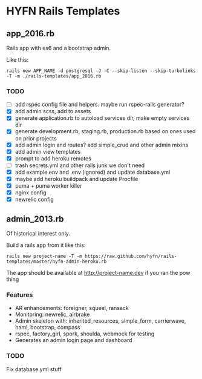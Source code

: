 # HYFN Rails Templates

## app_2016.rb

Rails app with es6 and a bootstrap admin.

Like this:

    rails new APP_NAME -d postgresql -J -C --skip-listen --skip-turbolinks -T -m ./rails-templates/app_2016.rb

### TODO

- [ ] add rspec config file and helpers. maybe run rspec-rails generator?
- [x] add admin scss, add to assets
- [x] generate application.rb to autoload services dir, make empty services dir
- [x] generate development.rb, staging.rb, production.rb based on ones used on prior projects
- [x] add admin login and routes? add simple_crud and other admin mixins
- [x] add admin view templates
- [x] prompt to add heroku remotes
- [ ] trash secrets.yml and other rails junk we don't need
- [x] add example.env and .env (ignored) and update database.yml
- [x] maybe add heroku buildpack and update Procfile
- [x] puma + puma worker killer
- [x] nginx config
- [x] newrelic config

## admin_2013.rb

Of historical interest only.

Build a rails app from it like this:

`rails new project-name -T -m https://raw.github.com/hyfn/rails-templates/master/hyfn-admin-heroku.rb`

The app should be available at http://project-name.dev if you ran the pow thing

### Features

- AR enhancements: foreigner, squeel, ransack
- Monitoring: newrelic, airbrake
- Admin skeleton with: inherited_resources, simple_form, carrierwave, haml, bootstrap, compass
- rspec, factory_girl, spork, shoulda, webmock for testing
- Generates an admin login page and dashboard


### TODO

Fix database.yml stuff
